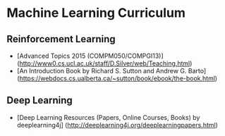 # Machine Learning Curriculum

## Reinforcement Learning
 * [Advanced Topics  2015 (COMPM050/COMPGI13)] (http://www0.cs.ucl.ac.uk/staff/D.Silver/web/Teaching.html)
 * [An Introduction Book by Richard S. Sutton and Andrew G. Barto] (https://webdocs.cs.ualberta.ca/~sutton/book/ebook/the-book.html)
 
## Deep Learning
 * [Deep Learning Resources (Papers, Online Courses, Books) by deeplearning4j] (http://deeplearning4j.org/deeplearningpapers.html)